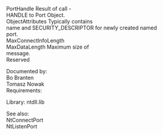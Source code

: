 PortHandle Result of call \- \
HANDLE to Port Object. \
ObjectAttributes Typically contains \
name and SECURITY\_DESCRIPTOR for newly created named \
port. \
MaxConnectInfoLength \
MaxDataLength Maximum size of \
message. \
Reserved

Documented by: \
Bo Branten \
Tomasz Nowak \
Requirements:

Library: ntdll.lib

See also: \
NtConnectPort \
NtListenPort

